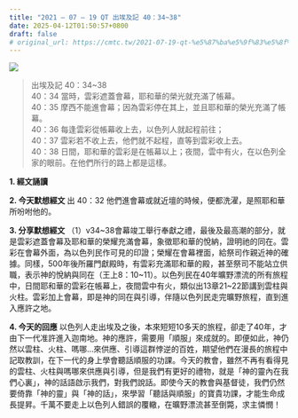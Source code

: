 ```yaml
---
title: "2021 – 07 – 19 QT 出埃及記 40：34~38"
date: 2025-04-12T01:50:57+0800
draft: false
# original_url: https://cmtc.tw/2021-07-19-qt-%e5%87%ba%e5%9f%83%e5%8f%8a%e8%a8%98-40%ef%bc%9a3438
---
```


![](/images/qt.jpg)
> 出埃及記 40：34\~38  
> 40：34 當時，雲彩遮蓋會幕，耶和華的榮光就充滿了帳幕。  
> 40：35 摩西不能進會幕；因為雲彩停在其上，並且耶和華的榮光充滿了帳幕。  
> 40：36 每逢雲彩從帳幕收上去，以色列人就起程前往；  
> 40：37 雲彩若不收上去，他們就不起程，直等到雲彩收上去。  
> 40：38 日間，耶和華的雲彩是在帳幕以上；夜間，雲中有火，在以色列全家的眼前。在他們所行的路上都是這樣。

**1. 經文誦讀**

**2.  今天默想經文**
出 40：32 他們進會幕或就近壇的時候，便都洗濯，是照耶和華所吩咐他的。

**3. 分享默想經文**
（1）v34\~38會幕竣工舉行奉獻之禮，最後及最高潮的部分，就是雲彩遮蓋會幕及耶和華的榮耀充滿會幕，象徵耶和華的悅納，證明祂的同在。雲彩在會幕外面，為以色列民作可見的印證；榮耀在會幕裡面，給祭司作親近神的確據。同樣，500年後所羅門獻殿時，有雲彩充滿耶和華的殿，甚至祭司不能站立供職，表示神的悅納與同在（王上8：10\~11）。以色列民在40年曠野漂流的所有旅程中，日間耶和華的雲彩在帳幕上，夜間雲中有火，類似出13章21\~22節講到雲柱與火柱。雲彩加上會幕，即是神的同在與引導，伴隨以色列民走完曠野旅程，直到進入應許之地。

**4. 今天的回應**
以色列人走出埃及之後，本來短短10多天的旅程，卻走了40年，才由下一代准許進入迦南地。神的應許，需要用「順服」來成就的。即便如此，神仍然以雲柱、火柱、嗎哪…來供應、引導這群悖逆的百姓，期望他們在漫長的旅程中記取教訓，在下一代的身上學會聽話順服的功課。今天的教會，雖然不再有看得見的雲柱、火柱與嗎哪來供應與引導，但是我們有更好的禮物，就是「神的靈內在我們心裏」，神的話語啟示我們，對我們說話。即使今天的教會與基督徒，我們仍然要倚靠「神的靈」與「神的話」，來學習「聽話與順服」的寶貴功課，才能生命成長提昇。千萬不要走上以色列人錯誤的覆轍，在曠野漂流甚至倒斃，求主憐憫！
